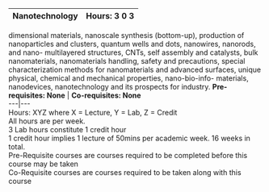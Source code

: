 **Nanotechnology** | **Hours: 3 0 3**  
---|---  
dimensional materials, nanoscale synthesis (bottom-up), production of nanoparticles and clusters, quantum wells and dots, nanowires, nanorods, and nano- multilayered structures, CNTs, self assembly and catalysts, bulk nanomaterials, nanomaterials handling, safety and precautions, special characterization methods for nanomaterials and advanced surfaces, unique physical, chemical and mechanical properties, nano-bio-info- materials, nanodevices, nanotechnology and its prospects for industry.
**Pre-requisites: None** | **Co-requisites: None**  
---|---  
Hours: XYZ where X = Lecture, Y = Lab, Z = Credit  
All hours are per week.  
3 Lab hours constitute 1 credit hour  
1 credit hour implies 1 lecture of 50mins per academic week. 16 weeks in total.  
Pre-Requisite courses are courses required to be completed before this course may be taken  
Co-Requisite courses are courses required to be taken along with this course
